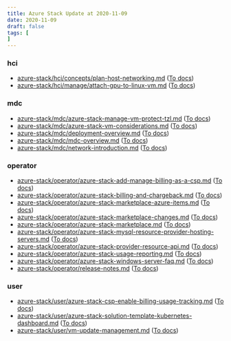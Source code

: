 ```yaml
---
title: Azure Stack Update at 2020-11-09
date: 2020-11-09
draft: false
tags: [
]
---
```


### hci
- [azure-stack/hci/concepts/plan-host-networking.md](https://github.com/MicrosoftDocs/azure-stack-docs/compare/e82ee4f..38dad06#diff-e74fa869cf5880aaeecefe6954c47b6c291f58ed593d56e100f3e88e68730b3a) ([To docs](https://docs.microsoft.com/en-us/azure-stack/hci/concepts/plan-host-networking?WT.mc_id=AZ-MVP-5003408))
- [azure-stack/hci/manage/attach-gpu-to-linux-vm.md](https://github.com/MicrosoftDocs/azure-stack-docs/compare/e82ee4f..38dad06#diff-088bf95e59a39ea39d29887de55ed9032442606b5ab4c401d631802980797e4f) ([To docs](https://docs.microsoft.com/en-us/azure-stack/hci/manage/attach-gpu-to-linux-vm?WT.mc_id=AZ-MVP-5003408))
    
### mdc
- [azure-stack/mdc/azure-stack-manage-vm-protect-tzl.md](https://github.com/MicrosoftDocs/azure-stack-docs/compare/e82ee4f..38dad06#diff-b095ed36e80562faed39d01f8bacc267348c3f5bfca61f640fa6132beaa036f7) ([To docs](https://docs.microsoft.com/en-us/azure-stack/mdc/azure-stack-manage-vm-protect-tzl?WT.mc_id=AZ-MVP-5003408))
- [azure-stack/mdc/azure-stack-vm-considerations.md](https://github.com/MicrosoftDocs/azure-stack-docs/compare/e82ee4f..38dad06#diff-e068d10d0c52137ac25105a375ab0391ce4f76a776e8a3e650419bbc21bbf57b) ([To docs](https://docs.microsoft.com/en-us/azure-stack/mdc/azure-stack-vm-considerations?WT.mc_id=AZ-MVP-5003408))
- [azure-stack/mdc/deployment-overview.md](https://github.com/MicrosoftDocs/azure-stack-docs/compare/e82ee4f..38dad06#diff-af4b0f48b9c98c5090a296d1443884dd7dc8cf7f30cc64682cd7aa6bd8b42366) ([To docs](https://docs.microsoft.com/en-us/azure-stack/mdc/deployment-overview?WT.mc_id=AZ-MVP-5003408))
- [azure-stack/mdc/mdc-overview.md](https://github.com/MicrosoftDocs/azure-stack-docs/compare/e82ee4f..38dad06#diff-e950b47d2c615dc2d078256dc13548d70cf03bfbfb0aeafe2df19c13808a2dbb) ([To docs](https://docs.microsoft.com/en-us/azure-stack/mdc/mdc-overview?WT.mc_id=AZ-MVP-5003408))
- [azure-stack/mdc/network-introduction.md](https://github.com/MicrosoftDocs/azure-stack-docs/compare/e82ee4f..38dad06#diff-17b3cdd0439a47af3ad695dcd9a7c59f3c13542a97d11ed1cbdfeb806b734961) ([To docs](https://docs.microsoft.com/en-us/azure-stack/mdc/network-introduction?WT.mc_id=AZ-MVP-5003408))
    
### operator
- [azure-stack/operator/azure-stack-add-manage-billing-as-a-csp.md](https://github.com/MicrosoftDocs/azure-stack-docs/compare/e82ee4f..38dad06#diff-eb4ae54e16a3dfba9701176a63ef201b9136007d69b73084188e74c35c0a9c93) ([To docs](https://docs.microsoft.com/en-us/azure-stack/operator/azure-stack-add-manage-billing-as-a-csp?WT.mc_id=AZ-MVP-5003408))
- [azure-stack/operator/azure-stack-billing-and-chargeback.md](https://github.com/MicrosoftDocs/azure-stack-docs/compare/e82ee4f..38dad06#diff-7bdbcb92b60146e001e1680e6312f1eaca48a9f0a036a9b9d581fd5ccf9769f4) ([To docs](https://docs.microsoft.com/en-us/azure-stack/operator/azure-stack-billing-and-chargeback?WT.mc_id=AZ-MVP-5003408))
- [azure-stack/operator/azure-stack-marketplace-azure-items.md](https://github.com/MicrosoftDocs/azure-stack-docs/compare/e82ee4f..38dad06#diff-d5241d81a422f9275be8dd79ca95cc76b41f2a0e00f4f9c3eac9b3333ad8a433) ([To docs](https://docs.microsoft.com/en-us/azure-stack/operator/azure-stack-marketplace-azure-items?WT.mc_id=AZ-MVP-5003408))
- [azure-stack/operator/azure-stack-marketplace-changes.md](https://github.com/MicrosoftDocs/azure-stack-docs/compare/e82ee4f..38dad06#diff-471325223eebf8193c2a64481b18fc7485b63810e7406b3570e8d1fb0f67eed3) ([To docs](https://docs.microsoft.com/en-us/azure-stack/operator/azure-stack-marketplace-changes?WT.mc_id=AZ-MVP-5003408))
- [azure-stack/operator/azure-stack-marketplace.md](https://github.com/MicrosoftDocs/azure-stack-docs/compare/e82ee4f..38dad06#diff-de054055738e4d0a99085eb28d9762a395f2be30fc4e59f9fc83e348f49d8d06) ([To docs](https://docs.microsoft.com/en-us/azure-stack/operator/azure-stack-marketplace?WT.mc_id=AZ-MVP-5003408))
- [azure-stack/operator/azure-stack-mysql-resource-provider-hosting-servers.md](https://github.com/MicrosoftDocs/azure-stack-docs/compare/e82ee4f..38dad06#diff-d9b1d4538824bad41df8dd77e263794b4dffa7dcb63990333f13d57ab8f00186) ([To docs](https://docs.microsoft.com/en-us/azure-stack/operator/azure-stack-mysql-resource-provider-hosting-servers?WT.mc_id=AZ-MVP-5003408))
- [azure-stack/operator/azure-stack-provider-resource-api.md](https://github.com/MicrosoftDocs/azure-stack-docs/compare/e82ee4f..38dad06#diff-bbe4b21cf192c3b610f1a6db63289f3b23fd11ecb557c365bd06cb2b73996412) ([To docs](https://docs.microsoft.com/en-us/azure-stack/operator/azure-stack-provider-resource-api?WT.mc_id=AZ-MVP-5003408))
- [azure-stack/operator/azure-stack-usage-reporting.md](https://github.com/MicrosoftDocs/azure-stack-docs/compare/e82ee4f..38dad06#diff-10150479331c17c6aecfc2753a6cd9b54d9b9bd4f10d0e35bf3c5165bc2a2639) ([To docs](https://docs.microsoft.com/en-us/azure-stack/operator/azure-stack-usage-reporting?WT.mc_id=AZ-MVP-5003408))
- [azure-stack/operator/azure-stack-windows-server-faq.md](https://github.com/MicrosoftDocs/azure-stack-docs/compare/e82ee4f..38dad06#diff-822f04f4699ef6258470ecc6ea1194758c7a51fd1cb064a24f865e92c9739f61) ([To docs](https://docs.microsoft.com/en-us/azure-stack/operator/azure-stack-windows-server-faq?WT.mc_id=AZ-MVP-5003408))
- [azure-stack/operator/release-notes.md](https://github.com/MicrosoftDocs/azure-stack-docs/compare/e82ee4f..38dad06#diff-2135bea1e8ba86ced8f1132666bad8511311d8b2daf186e8f7bcee06513e1035) ([To docs](https://docs.microsoft.com/en-us/azure-stack/operator/release-notes?WT.mc_id=AZ-MVP-5003408))
    
### user
- [azure-stack/user/azure-stack-csp-enable-billing-usage-tracking.md](https://github.com/MicrosoftDocs/azure-stack-docs/compare/e82ee4f..38dad06#diff-e90bd95f28d76c305b0e8fe43f15a515947f32a22e0262ebc23706841ea8d2f4) ([To docs](https://docs.microsoft.com/en-us/azure-stack/user/azure-stack-csp-enable-billing-usage-tracking?WT.mc_id=AZ-MVP-5003408))
- [azure-stack/user/azure-stack-solution-template-kubernetes-dashboard.md](https://github.com/MicrosoftDocs/azure-stack-docs/compare/e82ee4f..38dad06#diff-383daec7003c22a1d82a7212f7d434659dd77c79a5140101e001d506f1e29b2a) ([To docs](https://docs.microsoft.com/en-us/azure-stack/user/azure-stack-solution-template-kubernetes-dashboard?WT.mc_id=AZ-MVP-5003408))
- [azure-stack/user/vm-update-management.md](https://github.com/MicrosoftDocs/azure-stack-docs/compare/e82ee4f..38dad06#diff-fdb401566deea6e349c6e959e3fac48899cddf9a1c534fbb701cedbc652fa8ac) ([To docs](https://docs.microsoft.com/en-us/azure-stack/user/vm-update-management?WT.mc_id=AZ-MVP-5003408))
    
